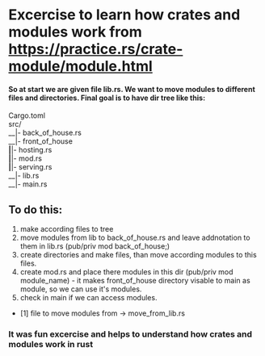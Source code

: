 
# Excercise to learn how crates and modules work from https://practice.rs/crate-module/module.html

#### So at start we are given file lib.rs. We want to move modules to different files and directories. Final goal is to have dir tree like this: 

Cargo.toml  
src/  
__|- back_of_house.rs  
__|- front_of_house  
__|__|- hosting.rs  
__|__|- mod.rs  
__|__|- serving.rs  
__|- lib.rs  
__|- main.rs  

## To do this:

1. make according files to tree
2. move modules from lib to back_of_house.rs and leave addnotation to them in lib.rs (pub/priv mod back_of_house;)
3. create directories and make files, than move according modules to this files.
4. create mod.rs and place there modules in this dir (pub/priv mod module_name) - it makes front_of_house directory visable to main as module, so we can use it's modules.
5. check in main if we can access modules.

* [1] file to move modules from -> move_from_lib.rs

### It was fun excercise and helps to understand how crates and modules work in rust
